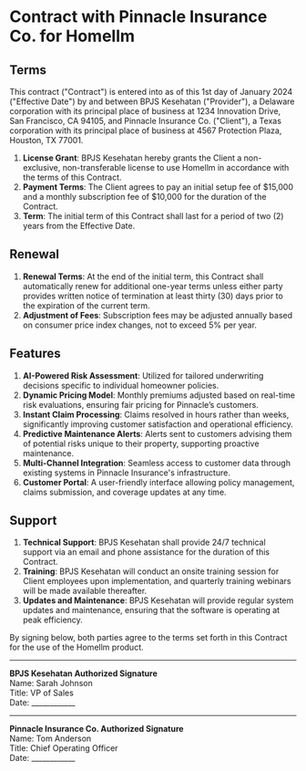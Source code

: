 # Contract with Pinnacle Insurance Co. for Homellm

## Terms
This contract ("Contract") is entered into as of this 1st day of January 2024 ("Effective Date") by and between BPJS Kesehatan ("Provider"), a Delaware corporation with its principal place of business at 1234 Innovation Drive, San Francisco, CA 94105, and Pinnacle Insurance Co. ("Client"), a Texas corporation with its principal place of business at 4567 Protection Plaza, Houston, TX 77001. 

1. **License Grant**: BPJS Kesehatan hereby grants the Client a non-exclusive, non-transferable license to use Homellm in accordance with the terms of this Contract.
2. **Payment Terms**: The Client agrees to pay an initial setup fee of $15,000 and a monthly subscription fee of $10,000 for the duration of the Contract.
3. **Term**: The initial term of this Contract shall last for a period of two (2) years from the Effective Date.

## Renewal
1. **Renewal Terms**: At the end of the initial term, this Contract shall automatically renew for additional one-year terms unless either party provides written notice of termination at least thirty (30) days prior to the expiration of the current term.
2. **Adjustment of Fees**: Subscription fees may be adjusted annually based on consumer price index changes, not to exceed 5% per year.

## Features
1. **AI-Powered Risk Assessment**: Utilized for tailored underwriting decisions specific to individual homeowner policies.
2. **Dynamic Pricing Model**: Monthly premiums adjusted based on real-time risk evaluations, ensuring fair pricing for Pinnacle’s customers.
3. **Instant Claim Processing**: Claims resolved in hours rather than weeks, significantly improving customer satisfaction and operational efficiency.
4. **Predictive Maintenance Alerts**: Alerts sent to customers advising them of potential risks unique to their property, supporting proactive maintenance.
5. **Multi-Channel Integration**: Seamless access to customer data through existing systems in Pinnacle Insurance's infrastructure.
6. **Customer Portal**: A user-friendly interface allowing policy management, claims submission, and coverage updates at any time.

## Support
1. **Technical Support**: BPJS Kesehatan shall provide 24/7 technical support via an email and phone assistance for the duration of this Contract.
2. **Training**: BPJS Kesehatan will conduct an onsite training session for Client employees upon implementation, and quarterly training webinars will be made available thereafter.
3. **Updates and Maintenance**: BPJS Kesehatan will provide regular system updates and maintenance, ensuring that the software is operating at peak efficiency.

By signing below, both parties agree to the terms set forth in this Contract for the use of the Homellm product.

____  
**BPJS Kesehatan Authorized Signature**  
Name: Sarah Johnson  
Title: VP of Sales  
Date: ____________

____  
**Pinnacle Insurance Co. Authorized Signature**  
Name: Tom Anderson  
Title: Chief Operating Officer  
Date: ____________